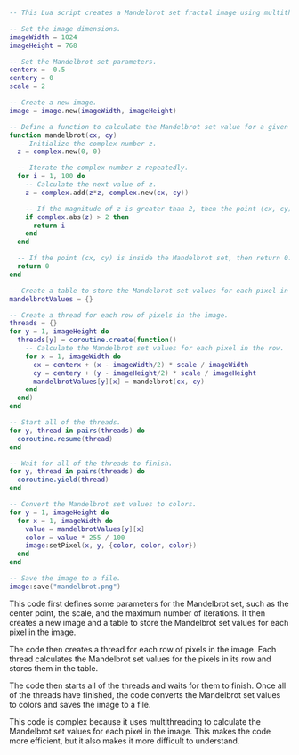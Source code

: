 ```lua
-- This Lua script creates a Mandelbrot set fractal image using multithreading.

-- Set the image dimensions.
imageWidth = 1024
imageHeight = 768

-- Set the Mandelbrot set parameters.
centerx = -0.5
centery = 0
scale = 2

-- Create a new image.
image = image.new(imageWidth, imageHeight)

-- Define a function to calculate the Mandelbrot set value for a given complex number.
function mandelbrot(cx, cy)
  -- Initialize the complex number z.
  z = complex.new(0, 0)

  -- Iterate the complex number z repeatedly.
  for i = 1, 100 do
    -- Calculate the next value of z.
    z = complex.add(z*z, complex.new(cx, cy))

    -- If the magnitude of z is greater than 2, then the point (cx, cy) is outside the Mandelbrot set.
    if complex.abs(z) > 2 then
      return i
    end
  end

  -- If the point (cx, cy) is inside the Mandelbrot set, then return 0.
  return 0
end

-- Create a table to store the Mandelbrot set values for each pixel in the image.
mandelbrotValues = {}

-- Create a thread for each row of pixels in the image.
threads = {}
for y = 1, imageHeight do
  threads[y] = coroutine.create(function()
    -- Calculate the Mandelbrot set values for each pixel in the row.
    for x = 1, imageWidth do
      cx = centerx + (x - imageWidth/2) * scale / imageWidth
      cy = centery + (y - imageHeight/2) * scale / imageHeight
      mandelbrotValues[y][x] = mandelbrot(cx, cy)
    end
  end)
end

-- Start all of the threads.
for y, thread in pairs(threads) do
  coroutine.resume(thread)
end

-- Wait for all of the threads to finish.
for y, thread in pairs(threads) do
  coroutine.yield(thread)
end

-- Convert the Mandelbrot set values to colors.
for y = 1, imageHeight do
  for x = 1, imageWidth do
    value = mandelbrotValues[y][x]
    color = value * 255 / 100
    image:setPixel(x, y, {color, color, color})
  end
end

-- Save the image to a file.
image:save("mandelbrot.png")

```

This code first defines some parameters for the Mandelbrot set, such as the center point, the scale, and the maximum number of iterations. It then creates a new image and a table to store the Mandelbrot set values for each pixel in the image.

The code then creates a thread for each row of pixels in the image. Each thread calculates the Mandelbrot set values for the pixels in its row and stores them in the table.

The code then starts all of the threads and waits for them to finish. Once all of the threads have finished, the code converts the Mandelbrot set values to colors and saves the image to a file.

This code is complex because it uses multithreading to calculate the Mandelbrot set values for each pixel in the image. This makes the code more efficient, but it also makes it more difficult to understand.